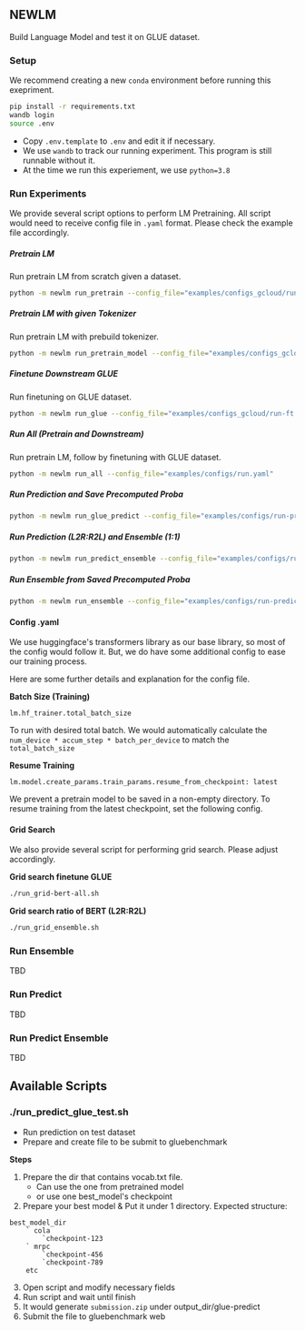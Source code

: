 ## NEWLM

Build Language Model and test it on GLUE dataset.

### Setup

We recommend creating a new `conda` environment before running this exepriment.

```bash
pip install -r requirements.txt
wandb login
source .env
```

- Copy `.env.template` to `.env` and edit it if necessary.
- We use `wandb` to track our running experiment. This program is still runnable without it.
- At the time we run this experiement, we use `python=3.8`

### Run Experiments

We provide several script options to perform LM Pretraining. All script would need to receive config file in `.yaml` format. Please check the example file accordingly.

##### Pretrain LM

Run pretrain LM from scratch given a dataset.

```bash
python -m newlm run_pretrain --config_file="examples/configs_gcloud/run-100-percent.bert-causal.yaml"
```

##### Pretrain LM with given Tokenizer

Run pretrain LM with prebuild tokenizer.

```bash
python -m newlm run_pretrain_model --config_file="examples/configs_gcloud/run-100-percent.bert-causal-r2l.yaml"
```

##### Finetune Downstream GLUE

Run finetuning on GLUE dataset.

```bash
python -m newlm run_glue --config_file="examples/configs_gcloud/run-ft.bert.yaml"
```

##### Run All (Pretrain and Downstream)

Run pretrain LM, follow by finetuning with GLUE dataset.

```bash
python -m newlm run_all --config_file="examples/configs/run.yaml"
```

##### Run Prediction and Save Precomputed Proba

```bash
python -m newlm run_glue_predict --config_file="examples/configs/run-predict-ensemble.yaml"
```

##### Run Prediction (L2R:R2L) and Ensemble (1:1)

```bash
python -m newlm run_predict_ensemble --config_file="examples/configs/run-predict-ensemble.yaml"
```

##### Run Ensemble from Saved Precomputed Proba

```bash
python -m newlm run_ensemble --config_file="examples/configs/run-predict-ensemble.yaml" --l2r_r2l_ratio=[1,1]]
```

#### Config .yaml

We use huggingface's transformers library as our base library, so most of the config would follow it. But, we do have some additional config to ease our training process.

Here are some further details and explanation for the config file.

**Batch Size (Training)**

```
lm.hf_trainer.total_batch_size
```

To run with desired total batch. We would automatically calculate the `num_device * accum_step * batch_per_device` to match the `total_batch_size`

**Resume Training**

```
lm.model.create_params.train_params.resume_from_checkpoint: latest
```

We prevent a pretrain model to be saved in a non-empty directory. To resume training from the latest checkpoint, set the following config.

#### Grid Search

We also provide several script for performing grid search. Please adjust accordingly.

**Grid search finetune GLUE**

```bash
./run_grid-bert-all.sh
```

**Grid search ratio of BERT (L2R:R2L)**

```bash
./run_grid_ensemble.sh
```

### Run Ensemble

TBD

### Run Predict

TBD

### Run Predict Ensemble

TBD

## Available Scripts

### ./run_predict_glue_test.sh

- Run prediction on test dataset
- Prepare and create file to be submit to gluebenchmark

**Steps**

1. Prepare the dir that contains vocab.txt file.
   - Can use the one from pretrained model
   - or use one best_model's checkpoint
2. Prepare your best model & Put it under 1 directory. Expected structure:

```
best_model_dir
    ` cola
        `checkpoint-123
    ` mrpc
        `checkpoint-456
        `checkpoint-789
    etc
```

3. Open script and modify necessary fields
4. Run script and wait until finish
5. It would generate `submission.zip` under output_dir/glue-predict
6. Submit the file to gluebenchmark web
